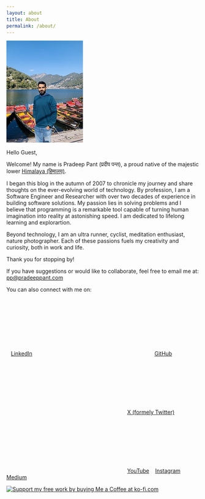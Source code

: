 ```yaml
---
layout: about
title: About
permalink: /about/
---
```


![IMG_1573_small.jpg](..\data\images\IMG_1573_small.jpg)

Hello Guest,

Welcome! My name is Pradeep Pant (प्रदीप पन्त), a proud native of the majestic lower [Himalaya (हिमालय)](http://en.wikipedia.org/wiki/Himalayas). 

I began this blog in the autumn of 2007 to chronicle my journey and share thoughts on the ever-evolving world of technology. By profession, I am a Software Engineer and Researcher with over two decades of experience in building software solutions. My passion lies in solving problems and I believe that programming is a remarkable tool capable of turning human imagination into reality at astonishing speed. I am dedicated to lifelong learning and explorartion. 

Beyond technology, I am an ultra runner, cyclist, meditation enthusiast, nature photographer. Each of these passions fuels my creativity and curiosity, both in work and life.

Thank you for stopping by!

If you have suggestions or would like to collaborate, feel free to email me at: <a href="mailto:pp@pradeeppant.com">pp@pradeeppant.com</a>

You can also connect with me on:

  
<span><a href=""></a>&nbsp;&nbsp;
[LinkedIn](https://www.linkedin.com/in/ppant) <a href="https://www.linkedin.com/in/ppant"><svg class="svg-icon"><use xlink:href="/assets/minima-social-icons.svg#linkedin"></use></svg></a>
&nbsp;&nbsp;
[GitHub](https://github.com/ppant) <a href="https://github.com/ppant"><svg class="svg-icon"><use xlink:href="/assets/minima-social-icons.svg#github"></use></svg></a>
&nbsp;&nbsp;
[X (formely Twitter)](https://www.twitter.com/ppant) <a href="https://www.twitter.com/ppant"><svg class="svg-icon"><use xlink:href="/assets/minima-social-icons.svg#twitter"></use></svg></a>
&nbsp;&nbsp;
[YouTube](https://www.youtube.com/channel/UCtCByNwAkGqa4zWRk9yw-TQ) 
&nbsp;&nbsp;
[Instagram](https://www.instagram.com/pradeepkpant/) 
&nbsp;&nbsp;
<span>[Medium](https://medium.com/@ppant)</span>

<a href='https://ko-fi.com/pradeeppant' target='_blank'><img height='35' style='border:0px;height:46px;' src='https://az743702.vo.msecnd.net/cdn/kofi3.png?v=0' border='0' alt='Support my free work by buying Me a Coffee at ko-fi.com' />


